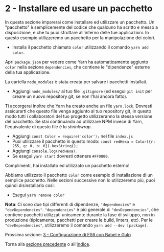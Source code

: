 # 2 - Installare ed usare un pacchetto

In questa sezione imparerai come installare ed utilizzare un pacchetto. Un "pacchetto" è semplicemente del codice che qualcuno ha scritto e messo a disposizione, e che tu puoi sfruttare all'interno delle tue applicazioni. In questo esempio utilizzeremo un pacchetto per la manipolazione dei colori.

- Installa il pacchetto chiamato `color` utilizzando il comando `yarn add color`.

Apri `package.json` per vedere come Yarn ha automaticamente aggiunto `color` nella sezione  `dependencies`, che contiene le "dipendenze" esterne della tua applicazione.

La cartella `node_modules` è stata creata per salvare i pacchetti installati.

- Aggiungi `node_modules/` al tuo file `.gitignore` (ed esegui `git init` per creare un nuovo repository git, se non l'hai ancora fatto).

Ti accorgerai inoltre che Yarn ha creato anche un file `yarn.lock`. Dovresti assicurarti che questo file venga aggiunto al tuo repository git, in questo modo tutti i collaboratori del tuo progetto utilizzeranno la stessa versione del pacchetto. Se stai continuando ad utilizzare NPM invece di Yarn, l'equivalente di questo file è lo *shrinkwrap*.

- Aggiungi `const Color = require('color');` nel file `index.js`
- Puoi utilizzare il pacchetto in questo modo: `const redHexa = Color({r: 255, g: 0, b: 0}).hexString();`
- Aggiungi `console.log(redHexa)`.
- Se esegui `yarn start` dovresti ottenere `#FF0000`.

Complimenti, hai installato ed utilizzato un pacchetto esterno!

Abbiamo utilizzato il pacchetto `color` come esempio di installazione di un semplice pacchetto. Nelle sezioni successive non lo utilizzeremo più, puoi quindi disinstallarlo così:

- Esegui `yarn remove color`

**Nota**: Ci sono due tipi differenti di dipendenze, `"dependencies"` e `"devDependencies"`. `"dependencies"` è più generale di `"devDependencies"`, che contiene pacchetti utilizzati unicamente durante la fase di sviluppo, non in produzione (tipicamente, pacchetti per creare le build, linters, etc). Per le `"devDependencies"`, utilizzeremo il comando `yarn add --dev [package]`.


Prossima sezione: [3 - Configurazione di ES6 con Babel e Gulp](/tutorial/3-es6-babel-gulp)

Torna alla [sezione precedente](/tutorial/1-node-npm-yarn-package-json) o all'[indice](https://github.com/verekia/js-stack-from-scratch).
